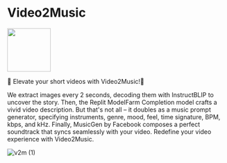 # Video2Music

<img src="[https://your-image-url.type](https://github.com/sam9111/Video2Music/assets/60708693/341e2012-ba31-4774-810e-f1dda7e4f631)" width="100" height="100">

🎵 Elevate your short videos with Video2Music!🎵

We extract images every 2 seconds, decoding them with InstructBLIP to uncover the story. Then, the Replit ModelFarm Completion model crafts a vivid video description. But that's not all – it doubles as a music prompt generator, specifying instruments, genre, mood, feel, time signature, BPM, kbps, and kHz. Finally, MusicGen by Facebook composes a perfect soundtrack that syncs seamlessly with your video. Redefine your video experience with Video2Music.

![v2m (1)](https://github.com/sam9111/Video2Music/assets/60708693/6a147ea8-6e5d-4860-9741-0c46b3977f14)
